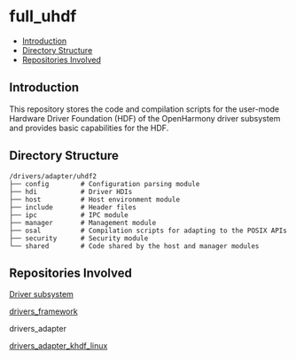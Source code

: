 # full\_uhdf<a name="EN-US_TOPIC_0000001138458641"></a>

-   [Introduction](#section11660541593)
-   [Directory Structure](#section161941989596)
-   [Repositories Involved](#section1371113476307)

## Introduction<a name="section11660541593"></a>

This repository stores the code and compilation scripts for the user-mode Hardware Driver Foundation \(HDF\) of the OpenHarmony driver subsystem and provides basic capabilities for the HDF.

## Directory Structure<a name="section161941989596"></a>

```
/drivers/adapter/uhdf2
├── config        # Configuration parsing module
├── hdi           # Driver HDIs
├── host          # Host environment module
├── include       # Header files
├── ipc           # IPC module
├── manager       # Management module
├── osal          # Compilation scripts for adapting to the POSIX APIs
├── security      # Security module
└── shared        # Code shared by the host and manager modules
```

## Repositories Involved<a name="section1371113476307"></a>

[Driver subsystem](https://gitee.com/openharmony/docs/blob/master/en/readme/driver-subsystem.md)

[drivers\_framework](https://gitee.com/openharmony/drivers_framework/blob/master/README.md)

drivers\_adapter

[drivers\_adapter\_khdf\_linux](https://gitee.com/openharmony/drivers_adapter_khdf_linux/blob/master/README.md)


